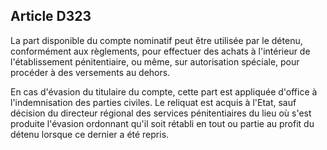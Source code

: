 Article D323
----
La part disponible du compte nominatif peut être utilisée par le détenu,
conformément aux règlements, pour effectuer des achats à l'intérieur de
l'établissement pénitentiaire, ou même, sur autorisation spéciale, pour procéder
à des versements au dehors.

En cas d'évasion du titulaire du compte, cette part est appliquée d'office à
l'indemnisation des parties civiles. Le reliquat est acquis à l'Etat, sauf
décision du directeur régional des services pénitentiaires du lieu où s'est
produite l'évasion ordonnant qu'il soit rétabli en tout ou partie au profit du
détenu lorsque ce dernier a été repris.
